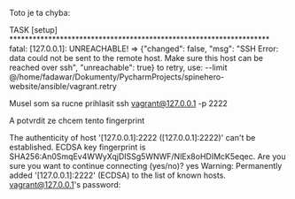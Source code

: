 Toto je ta chyba:

TASK [setup] *******************************************************************
fatal: [127.0.0.1]: UNREACHABLE! => {"changed": false, "msg": "SSH Error: data could not be sent to the remote host. Make sure this host can be reached over ssh", "unreachable": true}
	to retry, use: --limit @/home/fadawar/Dokumenty/PycharmProjects/spinehero-website/ansible/vagrant.retry

Musel som sa rucne prihlasit
ssh vagrant@127.0.0.1 -p 2222

A potvrdit ze chcem tento fingerprint

The authenticity of host '[127.0.0.1]:2222 ([127.0.0.1]:2222)' can't be established.
ECDSA key fingerprint is SHA256:An0SmqEv4WWyXqjDISSg5WNWF/NlEx8oHDIMcK5eqec.
Are you sure you want to continue connecting (yes/no)? yes
Warning: Permanently added '[127.0.0.1]:2222' (ECDSA) to the list of known hosts.
vagrant@127.0.0.1's password:
